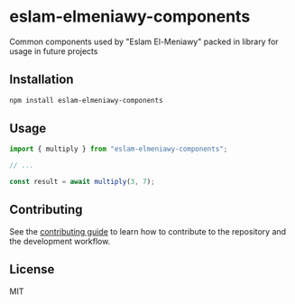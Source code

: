 # eslam-elmeniawy-components

Common components used by "Eslam El-Meniawy" packed in library for usage in future projects

## Installation

```sh
npm install eslam-elmeniawy-components
```

## Usage

```js
import { multiply } from "eslam-elmeniawy-components";

// ...

const result = await multiply(3, 7);
```

## Contributing

See the [contributing guide](CONTRIBUTING.md) to learn how to contribute to the repository and the development workflow.

## License

MIT
